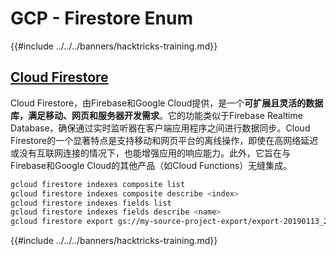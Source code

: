 # GCP - Firestore Enum

{{#include ../../../banners/hacktricks-training.md}}

## [Cloud Firestore](https://cloud.google.com/sdk/gcloud/reference/firestore/)

Cloud Firestore，由Firebase和Google Cloud提供，是一个**可扩展且灵活的数据库，满足移动、网页和服务器开发需求**。它的功能类似于Firebase Realtime Database，确保通过实时监听器在客户端应用程序之间进行数据同步。Cloud Firestore的一个显著特点是支持移动和网页平台的离线操作，即使在高网络延迟或没有互联网连接的情况下，也能增强应用的响应能力。此外，它旨在与Firebase和Google Cloud的其他产品（如Cloud Functions）无缝集成。
```bash
gcloud firestore indexes composite list
gcloud firestore indexes composite describe <index>
gcloud firestore indexes fields list
gcloud firestore indexes fields describe <name>
gcloud firestore export gs://my-source-project-export/export-20190113_2109 --collection-ids='cameras','radios'
```
{{#include ../../../banners/hacktricks-training.md}}
